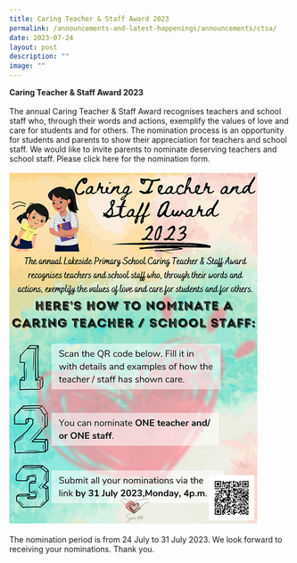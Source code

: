 ```yaml
---
title: Caring Teacher & Staff Award 2023
permalink: /announcements-and-latest-happenings/announcements/ctsa/
date: 2023-07-24
layout: post
description: ""
image: ""
---
```

<b>Caring Teacher &amp; Staff Award 2023</b><br><br>
The annual Caring Teacher &amp; Staff Award recognises teachers and school staff who, through their words and actions, exemplify the values of love and care for students and for others. The nomination process is an opportunity for students and parents to show their appreciation for teachers and school staff. We would like to invite parents to nominate deserving teachers and school staff. Please click <a style="text-decoration: none" href="https://forms.gle/E1XJvxih3ByUdsV26" target="_blank">here</a> for the nomination form.<br><br>
<img src="/images/Announcements/ctsa2023.png">
<br><br>
The nomination period is from 24 July to 31 July 2023. We look forward to receiving your nominations. Thank you.